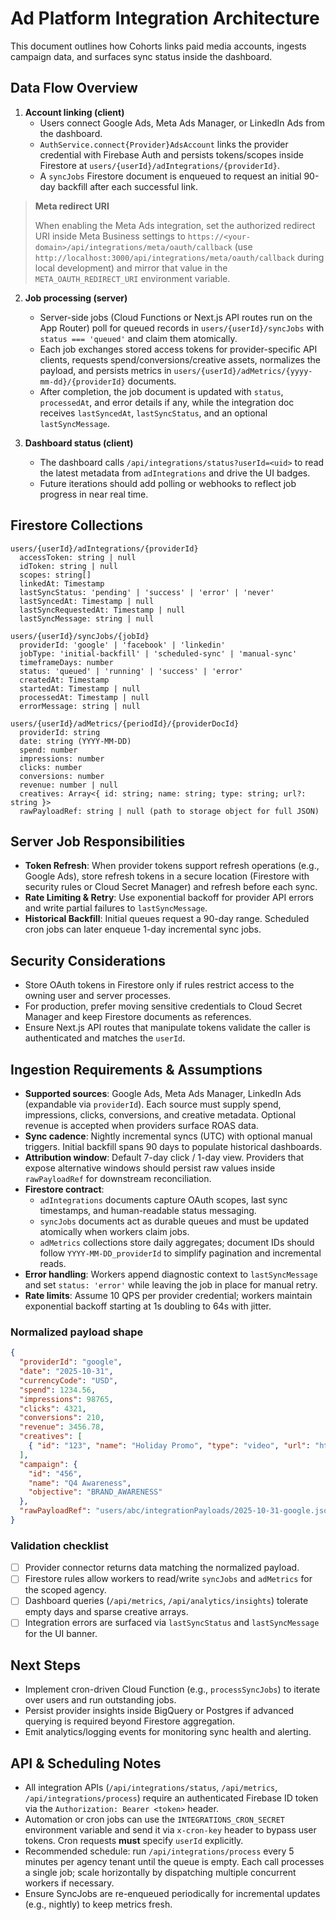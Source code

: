 # Ad Platform Integration Architecture

This document outlines how Cohorts links paid media accounts, ingests campaign data, and surfaces sync status inside the dashboard.

## Data Flow Overview

1. **Account linking (client)**
   - Users connect Google Ads, Meta Ads Manager, or LinkedIn Ads from the dashboard.
   - `AuthService.connect{Provider}AdsAccount` links the provider credential with Firebase Auth and persists tokens/scopes inside Firestore at `users/{userId}/adIntegrations/{providerId}`.
   - A `syncJobs` Firestore document is enqueued to request an initial 90-day backfill after each successful link.

  > **Meta redirect URI**
  >
  > When enabling the Meta Ads integration, set the authorized redirect URI inside Meta Business settings to `https://<your-domain>/api/integrations/meta/oauth/callback` (use `http://localhost:3000/api/integrations/meta/oauth/callback` during local development) and mirror that value in the `META_OAUTH_REDIRECT_URI` environment variable.

2. **Job processing (server)**
   - Server-side jobs (Cloud Functions or Next.js API routes run on the App Router) poll for queued records in `users/{userId}/syncJobs` with `status === 'queued'` and claim them atomically.
   - Each job exchanges stored access tokens for provider-specific API clients, requests spend/conversions/creative assets, normalizes the payload, and persists metrics in `users/{userId}/adMetrics/{yyyy-mm-dd}/{providerId}` documents.
   - After completion, the job document is updated with `status`, `processedAt`, and error details if any, while the integration doc receives `lastSyncedAt`, `lastSyncStatus`, and an optional `lastSyncMessage`.

3. **Dashboard status (client)**
   - The dashboard calls `/api/integrations/status?userId=<uid>` to read the latest metadata from `adIntegrations` and drive the UI badges.
   - Future iterations should add polling or webhooks to reflect job progress in near real time.

## Firestore Collections

```
users/{userId}/adIntegrations/{providerId}
  accessToken: string | null
  idToken: string | null
  scopes: string[]
  linkedAt: Timestamp
  lastSyncStatus: 'pending' | 'success' | 'error' | 'never'
  lastSyncedAt: Timestamp | null
  lastSyncRequestedAt: Timestamp | null
  lastSyncMessage: string | null

users/{userId}/syncJobs/{jobId}
  providerId: 'google' | 'facebook' | 'linkedin'
  jobType: 'initial-backfill' | 'scheduled-sync' | 'manual-sync'
  timeframeDays: number
  status: 'queued' | 'running' | 'success' | 'error'
  createdAt: Timestamp
  startedAt: Timestamp | null
  processedAt: Timestamp | null
  errorMessage: string | null

users/{userId}/adMetrics/{periodId}/{providerDocId}
  providerId: string
  date: string (YYYY-MM-DD)
  spend: number
  impressions: number
  clicks: number
  conversions: number
  revenue: number | null
  creatives: Array<{ id: string; name: string; type: string; url?: string }>
  rawPayloadRef: string | null (path to storage object for full JSON)
```

## Server Job Responsibilities

- **Token Refresh**: When provider tokens support refresh operations (e.g., Google Ads), store refresh tokens in a secure location (Firestore with security rules or Cloud Secret Manager) and refresh before each sync.
- **Rate Limiting & Retry**: Use exponential backoff for provider API errors and write partial failures to `lastSyncMessage`.
- **Historical Backfill**: Initial queues request a 90-day range. Scheduled cron jobs can later enqueue 1-day incremental sync jobs.

## Security Considerations

- Store OAuth tokens in Firestore only if rules restrict access to the owning user and server processes.
- For production, prefer moving sensitive credentials to Cloud Secret Manager and keep Firestore documents as references.
- Ensure Next.js API routes that manipulate tokens validate the caller is authenticated and matches the `userId`.

## Ingestion Requirements & Assumptions

- **Supported sources**: Google Ads, Meta Ads Manager, LinkedIn Ads (expandable via `providerId`). Each source must supply spend, impressions, clicks, conversions, and creative metadata. Optional revenue is accepted when providers surface ROAS data.
- **Sync cadence**: Nightly incremental syncs (UTC) with optional manual triggers. Initial backfill spans 90 days to populate historical dashboards.
- **Attribution window**: Default 7-day click / 1-day view. Providers that expose alternative windows should persist raw values inside `rawPayloadRef` for downstream reconciliation.
- **Firestore contract**:
  - `adIntegrations` documents capture OAuth scopes, last sync timestamps, and human-readable status messaging.
  - `syncJobs` documents act as durable queues and must be updated atomically when workers claim jobs.
  - `adMetrics` collections store daily aggregates; document IDs should follow `YYYY-MM-DD_providerId` to simplify pagination and incremental reads.
- **Error handling**: Workers append diagnostic context to `lastSyncMessage` and set `status: 'error'` while leaving the job in place for manual retry.
- **Rate limits**: Assume 10 QPS per provider credential; workers maintain exponential backoff starting at 1s doubling to 64s with jitter.

### Normalized payload shape

```json
{
  "providerId": "google",
  "date": "2025-10-31",
  "currencyCode": "USD",
  "spend": 1234.56,
  "impressions": 98765,
  "clicks": 4321,
  "conversions": 210,
  "revenue": 3456.78,
  "creatives": [
    { "id": "123", "name": "Holiday Promo", "type": "video", "url": "https://example.com" }
  ],
  "campaign": {
    "id": "456",
    "name": "Q4 Awareness",
    "objective": "BRAND_AWARENESS"
  },
  "rawPayloadRef": "users/abc/integrationPayloads/2025-10-31-google.json"
}
```

### Validation checklist

- [ ] Provider connector returns data matching the normalized payload.
- [ ] Firestore rules allow workers to read/write `syncJobs` and `adMetrics` for the scoped agency.
- [ ] Dashboard queries (`/api/metrics`, `/api/analytics/insights`) tolerate empty days and sparse creative arrays.
- [ ] Integration errors are surfaced via `lastSyncStatus` and `lastSyncMessage` for the UI banner.

## Next Steps

- Implement cron-driven Cloud Function (e.g., `processSyncJobs`) to iterate over users and run outstanding jobs.
- Persist provider insights inside BigQuery or Postgres if advanced querying is required beyond Firestore aggregation.
- Emit analytics/logging events for monitoring sync health and alerting.

## API & Scheduling Notes

- All integration APIs (`/api/integrations/status`, `/api/metrics`, `/api/integrations/process`) require an authenticated Firebase ID token via the `Authorization: Bearer <token>` header.
- Automation or cron jobs can use the `INTEGRATIONS_CRON_SECRET` environment variable and send it via `x-cron-key` header to bypass user tokens. Cron requests **must** specify `userId` explicitly.
- Recommended schedule: run `/api/integrations/process` every 5 minutes per agency tenant until the queue is empty. Each call processes a single job; scale horizontally by dispatching multiple concurrent workers if necessary.
- Ensure SyncJobs are re-enqueued periodically for incremental updates (e.g., nightly) to keep metrics fresh.
